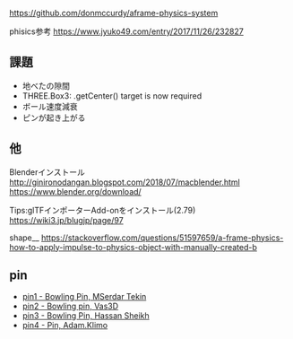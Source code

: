 

https://github.com/donmccurdy/aframe-physics-system

phisics参考
https://www.jyuko49.com/entry/2017/11/26/232827

## 課題

- 地べたの隙間
- THREE.Box3: .getCenter() target is now required
- ボール速度減衰
- ピンが起き上がる

## 他

Blenderインストール
http://ginironodangan.blogspot.com/2018/07/macblender.html
https://www.blender.org/download/

Tips:glTFインポーターAdd-onをインストール(2.79)
https://wiki3.jp/blugjp/page/97

shape__
https://stackoverflow.com/questions/51597659/a-frame-physics-how-to-apply-impulse-to-physics-object-with-manually-created-b

## pin
- [pin1 - Bowling Pin, MSerdar Tekin](https://sketchfab.com/3d-models/bowling-pin-028ccb945012460aa9056ffda5b53e20)
- [pin2 - Bowling pin, Vas3D](https://sketchfab.com/3d-models/bowling-pin-513488fe22524a9d93c550cf982ed2e9)
- [pin3 - Bowling Pin, Hassan Sheikh](https://sketchfab.com/3d-models/bowling-pin-88655efb4b834452a28173e5d1b7763b)
- [pin4 - Pin, Adam.Klimo](https://sketchfab.com/3d-models/pin-e6f79488d254497a8099ae400af131ae)

